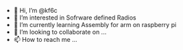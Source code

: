 - 👋 Hi, I’m @kf6c
- 👀 I’m interested in Sofrware defined Radios
- 🌱 I’m currently learning Assembly for arm on raspberry pi
- 💞️ I’m looking to collaborate on ...
- 📫 How to reach me ...

<!---
kf6c/kf6c is a ✨ special ✨ repository because its `README.md` (this file) appears on your GitHub profile.
You can click the Preview link to take a look at your changes.
--->
